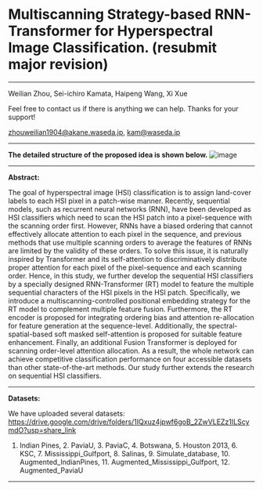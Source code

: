 # Multiscanning Strategy-based RNN-Transformer for Hyperspectral Image Classification. (resubmit major revision)

--------------------------------
Weilian Zhou, Sei-ichiro Kamata, Haipeng Wang, Xi Xue

Feel free to contact us if there is anything we can help. Thanks for your support!

zhouweilian1904@akane.waseda.jp, kam@waseda.jp

--------------------------------
**The detailed structure of the proposed idea is shown below.**
![image](https://github.com/zhouweilian1904/TGRS_2_Multiscanning_Trans/blob/main/conceptual%20idea.png)

--------------------------------
**Abstract:**

The goal of hyperspectral image (HSI) classification is to assign land-cover labels to each HSI pixel in a patch-wise manner. Recently, sequential models, such as recurrent neural networks (RNN), have been developed as HSI classifiers which need to scan the HSI patch into a pixel-sequence with the scanning order first. However, RNNs have a biased ordering that cannot effectively allocate attention to each pixel in the sequence, and previous methods that use multiple scanning orders to average the features of RNNs are limited by the validity of these orders. To solve this issue, it is naturally inspired by Transformer and its self-attention to discriminatively distribute proper attention for each pixel of the pixel-sequence and each scanning order. Hence, in this study, we further develop the sequential HSI classifiers by a specially designed RNN-Transformer (RT) model to feature the multiple sequential characters of the HSI pixels in the HSI patch. Specifically, we introduce a multiscanning-controlled positional embedding strategy for the RT model to complement multiple feature fusion. Furthermore, the RT encoder is proposed for integrating ordering bias and attention re-allocation for feature generation at the sequence-level. Additionally, the spectral-spatial-based soft masked self-attention is proposed for suitable feature enhancement. Finally, an additional Fusion Transformer is deployed for scanning order-level attention allocation. As a result, the whole network can achieve competitive classification performance on four accessible datasets than other state-of-the-art methods. Our study further extends the research on sequential HSI classifiers.

--------------------------------
**Datasets:**

We have uploaded several datasets: https://drive.google.com/drive/folders/1IQxuz4jpwf6goB_2ZwVLEZz1ILScymdO?usp=share_link
1. Indian Pines, 2. PaviaU, 3. PaviaC, 4. Botswana, 5. Houston 2013, 6. KSC, 7. Mississippi_Gulfport, 8. Salinas, 9. Simulate_database, 10. Augmented_IndianPines, 11. Augmented_Mississippi_Gulfport, 12. Augmented_PaviaU
--------------------------------




